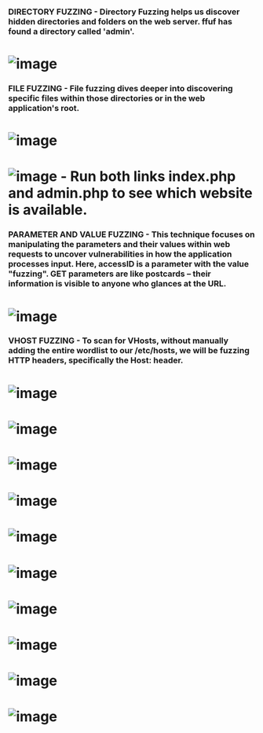 ### DIRECTORY FUZZING - Directory Fuzzing helps us discover hidden directories and folders on the web server. ffuf has found a directory called 'admin'. 
# ![image](https://github.com/user-attachments/assets/80010529-9a0e-4d20-8a38-da563ed9d003)


### FILE FUZZING - File fuzzing dives deeper into discovering specific files within those directories or in the web application's root.
# ![image](https://github.com/user-attachments/assets/603b71a3-c268-4e95-90b0-4be2214b968d)
# ![image](https://github.com/user-attachments/assets/9f0d87aa-a41c-43dd-be8d-6cd33da23800)  - Run both links index.php and admin.php to see which website is available.



### PARAMETER AND VALUE FUZZING - This technique focuses on manipulating the parameters and their values within web requests to uncover vulnerabilities in how the application processes input. Here, accessID is a parameter with the value "fuzzing". GET parameters are like postcards – their information is visible to anyone who glances at the URL.
# ![image](https://github.com/user-attachments/assets/37f333a9-a0a5-43bf-94bb-15cefea9f9aa) 

### VHOST FUZZING - To scan for VHosts, without manually adding the entire wordlist to our /etc/hosts, we will be fuzzing HTTP headers, specifically the Host: header. 
# ![image](https://github.com/user-attachments/assets/e3967500-3322-41db-98ff-54eb046fad91)
# ![image](https://github.com/user-attachments/assets/23d9f8f6-4199-4276-9fb8-5aed9e723ac8)
# ![image](https://github.com/user-attachments/assets/7f7dbb56-13bc-426d-8dbd-790bee9578f8)
# ![image](https://github.com/user-attachments/assets/5a2f4c0a-7157-46d2-a914-16d3e34ec2df)
# ![image](https://github.com/user-attachments/assets/282a7b02-1ec5-402c-aca3-607e30e8af82)
# ![image](https://github.com/user-attachments/assets/56cfbf66-c6d4-44f5-886d-bb9af6bce5c9)
# ![image](https://github.com/user-attachments/assets/d3863ab4-9632-4505-bfe6-61356e4465f2)
# ![image](https://github.com/user-attachments/assets/5606c719-3fbe-4fa4-8978-6a7cb4caa609)
# ![image](https://github.com/user-attachments/assets/4b5aa6f9-77f3-4d85-b77f-e61c50117f5c)
# ![image](https://github.com/user-attachments/assets/3e547434-8725-48d2-8b0e-55a2c606ac02)

